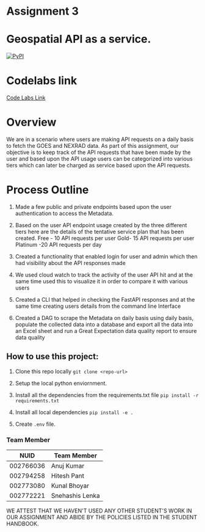 # Assignment 3

#  Geospatial  API as a service.


[![PyPI](https://img.shields.io/pypi/pyversions/locust.svg)](https://pypi.org/project/locust/)



# Codelabs link

[Code Labs Link](https://codelabs-preview.appspot.com/?file_id=1nghIHlS4LUmvoRvo3yWZrO-jxsyU_Wz35ny6Q_JB0RQ#2)








#  Overview

We are in a scenario where users are making API requests on a daily basis to fetch the GOES and NEXRAD data. As part of this assignment, our objective is to keep track of the API requests that have been made by the user and based upon the API usage users can be categorized into various tiers which can later be charged as service based upon the API requests.




# Process Outline

1. Made a few public and private endpoints based upon the user authentication to access the Metadata.

2. Based on the user API endpoint usage created by the three different tiers here are the details of the tentative service plan that has been created.
Free - 10 API requests per user
Gold- 15 API requests per user
Platinum -20 API requests per day

3. Created a functionality that enabled login for user and admin which then had visibility about the API responses made

4. We used cloud watch to track the activity of the user API hit and at the same time used this to visualize it in order to compare it with various users

5. Created a CLI that helped in checking the FastAPI responses and at the same time creating users details from the command line Interface

6. Created a DAG to scrape the Metadata on daily basis using daily basis, populate the collected data into a database and export all the data into an Excel sheet and run a Great Expectation data quality report to ensure data quality





## How to use  this project:


1. Clone this repo locally `git clone <repo-url>`

2. Setup the local python enviornment.

3. Install all the dependencies from the requirements.txt file
`pip install -r requirements.txt`

4. Install all local dependencies 
`pip install -e .`

5. Create `.env` file.











### Team Member

| NUID | Team Member       |
|:-----:|---------------|
| 002766036       | Anuj Kumar |
| 002794258      |  Hitesh  Pant            |
| 002773080      |  Kunal Bhoyar              |
| 002772221      |  Snehashis Lenka              |


WE ATTEST THAT WE HAVEN'T USED ANY OTHER STUDENT'S WORK IN OUR ASSIGNMENT AND ABIDE BY THE POLICIES LISTED IN THE STUDENT HANDBOOK.
